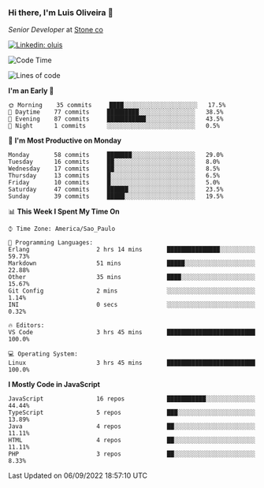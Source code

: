 ### Hi there, I'm Luis Oliveira 👋
*Senior Developer* at [Stone co](https://www.stone.com.br)  

[![Linkedin: oluis](https://img.shields.io/badge/-ooluis-blue?style=flat-square&logo=Linkedin&logoColor=white&link=https://www.linkedin.com/in/ooluis)](https://www.linkedin.com/in/ooluis/)

<!--START_SECTION:waka-->
![Code Time](http://img.shields.io/badge/Code%20Time-2%2C332%20hrs%207%20mins-blue)

![Lines of code](https://img.shields.io/badge/From%20Hello%20World%20I%27ve%20Written-240%20Thousand%20lines%20of%20code-blue)

**I'm an Early 🐤** 

```text
🌞 Morning    35 commits     ████░░░░░░░░░░░░░░░░░░░░░   17.5% 
🌆 Daytime    77 commits     █████████░░░░░░░░░░░░░░░░   38.5% 
🌃 Evening    87 commits     ███████████░░░░░░░░░░░░░░   43.5% 
🌙 Night      1 commits      ░░░░░░░░░░░░░░░░░░░░░░░░░   0.5%

```
📅 **I'm Most Productive on Monday** 

```text
Monday       58 commits     ███████░░░░░░░░░░░░░░░░░░   29.0% 
Tuesday      16 commits     ██░░░░░░░░░░░░░░░░░░░░░░░   8.0% 
Wednesday    17 commits     ██░░░░░░░░░░░░░░░░░░░░░░░   8.5% 
Thursday     13 commits     █░░░░░░░░░░░░░░░░░░░░░░░░   6.5% 
Friday       10 commits     █░░░░░░░░░░░░░░░░░░░░░░░░   5.0% 
Saturday     47 commits     ██████░░░░░░░░░░░░░░░░░░░   23.5% 
Sunday       39 commits     █████░░░░░░░░░░░░░░░░░░░░   19.5%

```


📊 **This Week I Spent My Time On** 

```text
⌚︎ Time Zone: America/Sao_Paulo

💬 Programming Languages: 
Erlang                   2 hrs 14 mins       ███████████████░░░░░░░░░░   59.73% 
Markdown                 51 mins             █████░░░░░░░░░░░░░░░░░░░░   22.88% 
Other                    35 mins             ████░░░░░░░░░░░░░░░░░░░░░   15.67% 
Git Config               2 mins              ░░░░░░░░░░░░░░░░░░░░░░░░░   1.14% 
INI                      0 secs              ░░░░░░░░░░░░░░░░░░░░░░░░░   0.32%

🔥 Editors: 
VS Code                  3 hrs 45 mins       █████████████████████████   100.0%

💻 Operating System: 
Linux                    3 hrs 45 mins       █████████████████████████   100.0%

```

**I Mostly Code in JavaScript** 

```text
JavaScript               16 repos            ███████████░░░░░░░░░░░░░░   44.44% 
TypeScript               5 repos             ███░░░░░░░░░░░░░░░░░░░░░░   13.89% 
Java                     4 repos             ██░░░░░░░░░░░░░░░░░░░░░░░   11.11% 
HTML                     4 repos             ██░░░░░░░░░░░░░░░░░░░░░░░   11.11% 
PHP                      3 repos             ██░░░░░░░░░░░░░░░░░░░░░░░   8.33%

```



 Last Updated on 06/09/2022 18:57:10 UTC
<!--END_SECTION:waka-->
